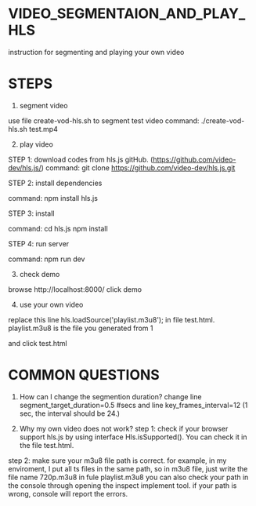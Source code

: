 # VIDEO_SEGMENTAION_AND_PLAY_HLS
instruction for segmenting and playing your own video


# STEPS
1. segment video

use file create-vod-hls.sh to segment test video
command: ./create-vod-hls.sh test.mp4

2. play video

STEP 1: download codes from hls.js gitHub. (https://github.com/video-dev/hls.js/)
command: git clone https://github.com/video-dev/hls.js.git

STEP 2: install dependencies

command: npm install hls.js

STEP 3: install

command:
cd hls.js
npm install

STEP 4: run server

command: npm run dev

3. check demo

browse http://localhost:8000/
click demo

4. use your own video

replace this line hls.loadSource('playlist.m3u8'); in file test.html.
playlist.m3u8 is the file you generated from 1

and click test.html


# COMMON QUESTIONS
1. How can I change the segmention duration?
change line segment_target_duration=0.5 #secs
and line key_frames_interval=12
(1 sec, the interval should be 24.)

2. Why my own video does not work?
step 1: check if your browser support hls.js by using interface Hls.isSupported(). 
        You can check it in the file test.html.

step 2: make sure your m3u8 file path is correct.
        for example, in my enviroment, I put all ts files in the same path, so in m3u8 file, just write the file name 720p.m3u8 in fule playlist.m3u8
        you can also check your path in the console through opening the inspect implement tool.
        if your path is wrong, console will report the errors.
        

